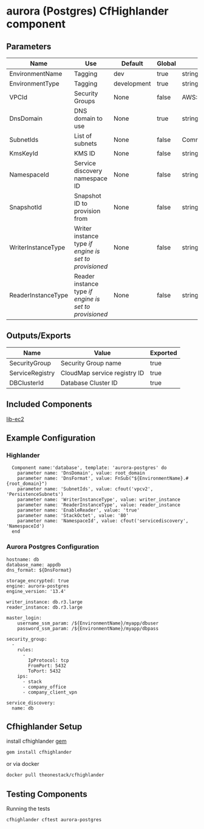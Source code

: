 # aurora (Postgres) CfHighlander component
## Parameters

| Name | Use | Default | Global | Type | Allowed Values |
| ---- | --- | ------- | ------ | ---- | -------------- |
| EnvironmentName | Tagging | dev | true | string
| EnvironmentType | Tagging | development | true | string | ['development','production']
| VPCId | Security Groups | None | false | AWS::EC2::VPC::Id
| DnsDomain | DNS domain to use | None | true | string
| SubnetIds | List of subnets | None | false | CommaDelimitedList
| KmsKeyId | KMS ID | None | false | string (arn)
| NamespaceId | Service discovery namespace ID | None | false | string
| SnapshotId | Snapshot ID to provision from | None | false | string
| WriterInstanceType | Writer instance type *if engine is set to provisioned* | None | false | string
| ReaderInstanceType | Reader instance type *if engine is set to provisioned* | None | false | string
## Outputs/Exports

| Name | Value | Exported |
| ---- | ----- | -------- |
| SecurityGroup | Security Group name | true
| ServiceRegistry | CloudMap service registry ID | true
| DBClusterId | Database Cluster ID | true

## Included Components

[lib-ec2](https://github.com/theonestack/hl-component-lib-ec2)

## Example Configuration
### Highlander
```
  Component name:'database', template: 'aurora-postgres' do
    parameter name: 'DnsDomain', value: root_domain
    parameter name: 'DnsFormat', value: FnSub("${EnvironmentName}.#{root_domain}")
    parameter name: 'SubnetIds', value: cfout('vpcv2', 'PersistenceSubnets')
    parameter name: 'WriterInstanceType', value: writer_instance
    parameter name: 'ReaderInstanceType', value: reader_instance
    parameter name: 'EnableReader', value: 'true'
    parameter name: 'StackOctet', value: '80'
    parameter name: 'NamespaceId', value: cfout('servicediscovery', 'NamespaceId')
  end
```

### Aurora Postgres Configuration
```
hostname: db
database_name: appdb
dns_format: ${DnsFormat}

storage_encrypted: true
engine: aurora-postgres
engine_version: '13.4'

writer_instance: db.r3.large
reader_instance: db.r3.large

master_login: 
    username_ssm_param: /${EnvironmentName}/myapp/dbuser
    password_ssm_param: /${EnvironmentName}/myapp/dbpass

security_group:
  -
    rules:
      -
        IpProtocol: tcp
        FromPort: 5432
        ToPort: 5432
    ips:
      - stack
      - company_office
      - company_client_vpn

service_discovery:
  name: db
```

## Cfhighlander Setup

install cfhighlander [gem](https://github.com/theonestack/cfhighlander)

```bash
gem install cfhighlander
```

or via docker

```bash
docker pull theonestack/cfhighlander
```
## Testing Components

Running the tests

```bash
cfhighlander cftest aurora-postgres
```